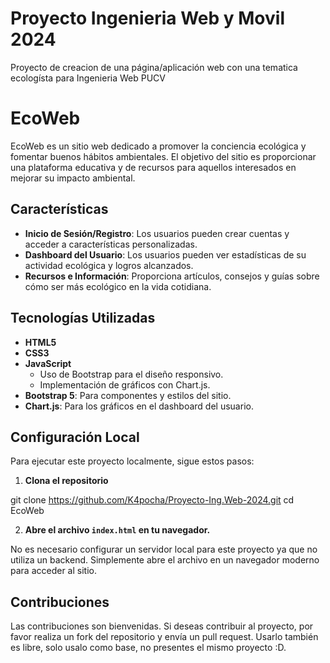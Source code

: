 # Proyecto Ingenieria Web y Movil 2024
 Proyecto de creacion de una página/aplicación web con una tematica ecologísta para Ingenieria Web PUCV


# EcoWeb

EcoWeb es un sitio web dedicado a promover la conciencia ecológica y fomentar buenos hábitos ambientales. El objetivo del sitio es proporcionar una plataforma educativa y de recursos para aquellos interesados en mejorar su impacto ambiental.

## Características

- **Inicio de Sesión/Registro**: Los usuarios pueden crear cuentas y acceder a características personalizadas.
- **Dashboard del Usuario**: Los usuarios pueden ver estadísticas de su actividad ecológica y logros alcanzados.
- **Recursos e Información**: Proporciona artículos, consejos y guías sobre cómo ser más ecológico en la vida cotidiana.

## Tecnologías Utilizadas

- **HTML5**
- **CSS3**
- **JavaScript**
  - Uso de Bootstrap para el diseño responsivo.
  - Implementación de gráficos con Chart.js.
- **Bootstrap 5**: Para componentes y estilos del sitio.
- **Chart.js**: Para los gráficos en el dashboard del usuario.

## Configuración Local

Para ejecutar este proyecto localmente, sigue estos pasos:

1. **Clona el repositorio**

git clone https://github.com/K4pocha/Proyecto-Ing.Web-2024.git
cd EcoWeb


2. **Abre el archivo `index.html` en tu navegador.**

No es necesario configurar un servidor local para este proyecto ya que no utiliza un backend. Simplemente abre el archivo en un navegador moderno para acceder al sitio.

## Contribuciones

Las contribuciones son bienvenidas. Si deseas contribuir al proyecto, por favor realiza un fork del repositorio y envía un pull request. Usarlo también es libre, solo usalo como base, no presentes el mismo proyecto :D.


